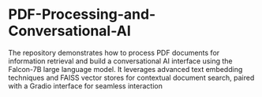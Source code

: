 # PDF-Processing-and-Conversational-AI
The repository demonstrates how to process PDF documents for information retrieval and build a conversational AI interface using the Falcon-7B large language model. It leverages advanced text embedding techniques and FAISS vector stores for contextual document search, paired with a Gradio interface for seamless interaction
